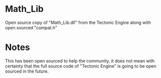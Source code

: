 # Math_Lib
Open source copy of "Math_Lib.dll" from the Tectonic Engine along with open sourced "compat.h"

# Notes
This has been open sourced to help the community, it does not mean with certainty that the full source code of "Tectonic Engine" is going to be open sourced in the future.